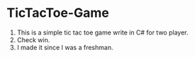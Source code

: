 # TicTacToe-Game

1. This is a simple tic tac toe game write in C# for two player.
2. Check win.
3. I made it since I was a freshman.

